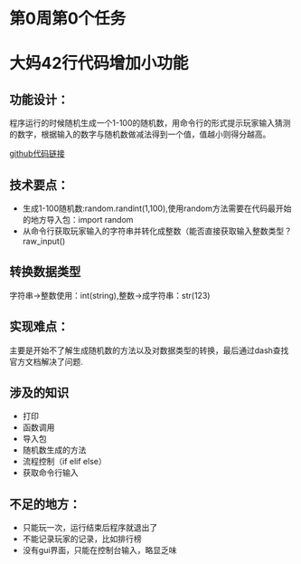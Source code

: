 # 第0周第0个任务
# 大妈42行代码增加小功能
## 功能设计：

程序运行的时候随机生成一个1-100的随机数，用命令行的形式提示玩家输入猜测的数字，根据输入的数字与随机数做减法得到一个值，值越小则得分越高。

[github代码链接](https://github.com/jasonycliu/OMOOC2py/blob/master/_src/om2py0w/0wex0/main.py)

## 技术要点： 

   * 生成1-100随机数:random.randint(1,100),使用random方法需要在代码最开始的地方导入包：import random 
   * 从命令行获取玩家输入的字符串并转化成整数（能否直接获取输入整数类型？raw_input()

## 转换数据类型

   字符串->整数使用：int(string),整数->成字符串：str(123)
    
    
## 实现难点：

主要是开始不了解生成随机数的方法以及对数据类型的转换，最后通过dash查找官方文档解决了问题.

## 涉及的知识

   * 打印
   * 函数调用
   * 导入包
   * 随机数生成的方法
   * 流程控制（if elif else）
   * 获取命令行输入
   

## 不足的地方：

  * 只能玩一次，运行结束后程序就退出了
  * 不能记录玩家的记录，比如排行榜
  * 没有gui界面，只能在控制台输入，略显乏味


